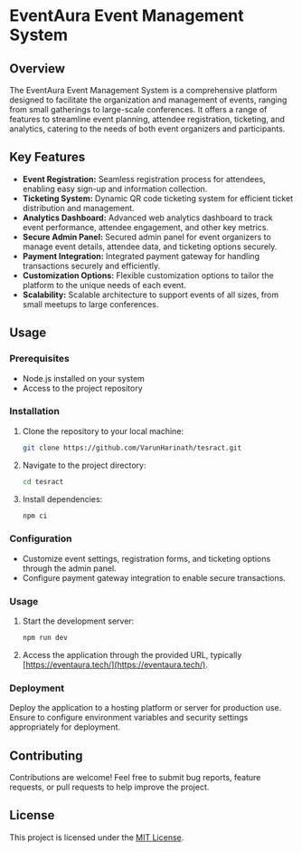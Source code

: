 # EventAura Event Management System

## Overview

The EventAura Event Management System is a comprehensive platform designed to facilitate the organization and management of events, ranging from small gatherings to large-scale conferences. It offers a range of features to streamline event planning, attendee registration, ticketing, and analytics, catering to the needs of both event organizers and participants.

## Key Features

- **Event Registration:** Seamless registration process for attendees, enabling easy sign-up and information collection.
- **Ticketing System:** Dynamic QR code ticketing system for efficient ticket distribution and management.
- **Analytics Dashboard:** Advanced web analytics dashboard to track event performance, attendee engagement, and other key metrics.
- **Secure Admin Panel:** Secured admin panel for event organizers to manage event details, attendee data, and ticketing options securely.
- **Payment Integration:** Integrated payment gateway for handling transactions securely and efficiently.
- **Customization Options:** Flexible customization options to tailor the platform to the unique needs of each event.
- **Scalability:** Scalable architecture to support events of all sizes, from small meetups to large conferences.

## Usage

### Prerequisites

- Node.js installed on your system
- Access to the project repository

### Installation

1. Clone the repository to your local machine:

   ```bash
   git clone https://github.com/VarunHarinath/tesract.git
   ```

2. Navigate to the project directory:

   ```bash
   cd tesract
   ```

3. Install dependencies:

   ```bash
   npm ci
   ```

### Configuration

- Customize event settings, registration forms, and ticketing options through the admin panel.
- Configure payment gateway integration to enable secure transactions.

### Usage

1. Start the development server:

   ```bash
   npm run dev
   ```

2. Access the application through the provided URL, typically [https://eventaura.tech/](https://eventaura.tech/).

### Deployment

Deploy the application to a hosting platform or server for production use. Ensure to configure environment variables and security settings appropriately for deployment.

## Contributing

Contributions are welcome! Feel free to submit bug reports, feature requests, or pull requests to help improve the project.

## License

This project is licensed under the [MIT License](LICENSE).
